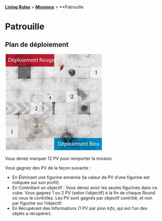 **[Living Rules](../../contents.md)** > **[Missions](../contents.md)** > **Patrouille

# Patrouille

## Plan de déploiement

![Déploiement](deployment.jpg?raw=true)

Vous devez marquer 12 PV pour remporter la mission.

Vous gagnez des PV de la façon suivante :
+ En Éliminant une figurine ennemie (la valeur de PV d’une figurine est indiquée sur son profil).
+ En Contrôlant un objectif : Vous devez avoir les seules figurines dans ce cube. Vous gagnez 1 ou 2 PV (selon l’objectif) à la fin de chaque Round où vous le contrôlez. Les PV sont gagnés par objectif contrôlé, et non par figurine sur l’objectif.
+ En Récupérant des Informations (1 PV par pion _Info_, qui est l’un des objets a récupérer).
